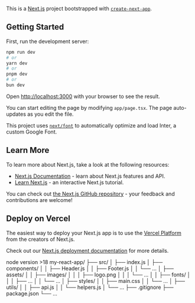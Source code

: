 This is a [Next.js](https://nextjs.org/) project bootstrapped with [`create-next-app`](https://github.com/vercel/next.js/tree/canary/packages/create-next-app).

## Getting Started

First, run the development server:

```bash
npm run dev
# or
yarn dev
# or
pnpm dev
# or
bun dev
```

Open [http://localhost:3000](http://localhost:3000) with your browser to see the result.

You can start editing the page by modifying `app/page.tsx`. The page auto-updates as you edit the file.

This project uses [`next/font`](https://nextjs.org/docs/basic-features/font-optimization) to automatically optimize and load Inter, a custom Google Font.

## Learn More

To learn more about Next.js, take a look at the following resources:

- [Next.js Documentation](https://nextjs.org/docs) - learn about Next.js features and API.
- [Learn Next.js](https://nextjs.org/learn) - an interactive Next.js tutorial.

You can check out [the Next.js GitHub repository](https://github.com/vercel/next.js/) - your feedback and contributions are welcome!

## Deploy on Vercel

The easiest way to deploy your Next.js app is to use the [Vercel Platform](https://vercel.com/new?utm_medium=default-template&filter=next.js&utm_source=create-next-app&utm_campaign=create-next-app-readme) from the creators of Next.js.

Check out our [Next.js deployment documentation](https://nextjs.org/docs/deployment) for more details.

node version >18
my-react-app/
├── src/
│   ├── index.js
│   ├── components/
│   │   ├── Header.js
│   │   ├── Footer.js
│   │   └── ...
│   ├── assets/
│   │   ├── images/
│   │   │   ├── logo.png
│   │   │   └── ...
│   │   ├── fonts/
│   │   │   ├── ...
│   │   └── ...
│   ├── styles/
│   │   ├── main.css
│   │   └── ...
│   ├── utils/
│   │   ├── api.js
│   │   └── helpers.js
│   └── ...
├── .gitignore
├── package.json
└── ...